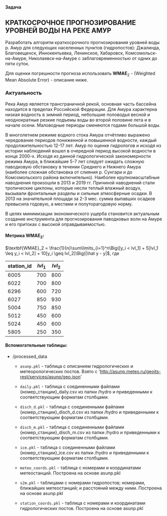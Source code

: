 #### Задача

## КРАТКОСРОЧНОЕ ПРОГНОЗИРОВАНИЕ УРОВНЕЙ ВОДЫ НА РЕКЕ АМУР

Разработать алгоритм краткосрочного прогнозирования уровней воды р. Амур для следующих населенных пунктов (гидропостов): Джалинда, Благовещенск, Иннокентьевка, Ленинское, Хабаровск, Комсомольск-на-Амуре, Николаевск-на-Амуре с заблаговременностью от одних до пяти суток.

Для оценки погрешности прогноза использовать $\textbf{WMAE}_2$ - (Weighted Mean Absolute Error) - описание ниже.


### Актуальность

Река Амур является трансграничной рекой, основная часть бассейна находится в пределах Российской Федерации. Для Амура характерна низкая водность в зимний период, небольшие половодья весной и неоднократные резкие подъемы воды во второй половине лета и в начале осени. Маловодные периоды сменяются годами большой воды.

В многолетнем режиме водного стока Амура отчётливо выражено чередование периодов пониженной и повышенной водности, каждый продолжительностью 12-17 лет. Амур по оценке гидрологов и исходя из истории наблюдений вошел в очередной период высокой водности в конце 2000-х. Исходя из данной гидрологической закономерности режима Амура, в ближайшие 5-7 лет следует ожидать сложную паводковую обстановку в течении Среднего и Нижнего Амура (наиболее сложная обстановка от слияния р. Сунгари и до Комсомольского района включительно). Наиболее крупномасштабные наводнения произошли в 2013 и 2019 гг. Причиной наводнений стали тропические циклоны, которые несли теплый влажный воздух, вызывали фронтальные разделы и сильные атмосферные осадки. В 2013 на значительной площади за 2-3 мес. сумма выпавших осадков превысила годовую, а местами и полуторагодовую норму.

В целях минимизации экономического ущерба становится актуальным создание инструмента для прогнозирования паводковых волн на Амуре и его притоках с высокой оправдываемостью.

#### Метрика $\textbf{WMAE}_2$:

$\textbf{WMAE}_2 = \frac{1}{n}\sum\limits_{i=1}^n\Big([y_i < lvl_1] + 5[lvl_1 \leq y_i < lvl_2] + 10[y_i \geq lvl_2]\Big)|\hat y - y|$, где

| station_id | $lvl_1$ | $lvl_2$ |
|----|----|----|
|6005| 700 |800 |
|6022| 700 |800 |
|6296| 600 |720 |
|6027| 850 |930 |
|5004| 750 |850 |
|5012| 450 |600 |
|5024| 450 |600 |
|5805| 250 |350 |

#### Вспомогательные таблицы: 
- /processed_data
    - `asunp.pkl` - таблица с описанием гидрологических и метеорологических постов. Взято с 'http://asunp.meteo.ru/geoits-rest/services/asunp/geo.json'

    - `daily.pkl` - таблица с соединенными файлами {номер_станции}_daily.csv из папки /hydro и приведенными к соответствующим форматам столбцами.

    - `disch_d.pkl` - таблица с соединенными файлами {номер_станции}_disch_d.csv из папки /hydro и приведенными к соответствующим форматам столбцами.

    - `disch_m.pkl` - таблица с соединенными файлами {номер_станции}_disch_m.csv из папки /hydro и приведенными к соответствующим форматам столбцами.

    - `ice.pkl` - таблица с соединенными файлами {номер_станции}_ice.csv из папки /hydro и приведенными к соответствующим форматам столбцами.

    - `meteo_coords.pkl` - таблица с номерами и координатами метеостанций. Построена на основе asunp.pkl

    - `s2m.pkl` - таблицами с номерами гидропостов; номерами, ближайших метеостанций; и расстояний между ними. Построена на основе asunp.pkl

    - `station_coords.pkl` - таблица с номерами и координатами гидрологических постов. Построена на основе asunp.pkl
